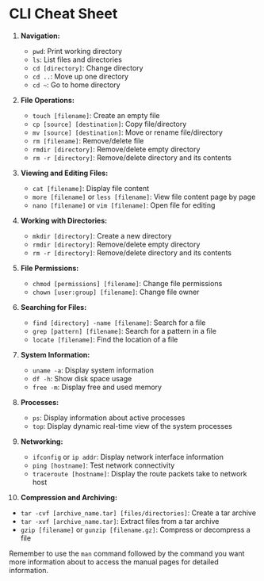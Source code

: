 # CLI Cheat Sheet

1. **Navigation:**
   - `pwd`: Print working directory
   - `ls`: List files and directories
   - `cd [directory]`: Change directory
   - `cd ..`: Move up one directory
   - `cd ~`: Go to home directory

2. **File Operations:**
   - `touch [filename]`: Create an empty file
   - `cp [source] [destination]`: Copy file/directory
   - `mv [source] [destination]`: Move or rename file/directory
   - `rm [filename]`: Remove/delete file
   - `rmdir [directory]`: Remove/delete empty directory
   - `rm -r [directory]`: Remove/delete directory and its contents

3. **Viewing and Editing Files:**
   - `cat [filename]`: Display file content
   - `more [filename]` or `less [filename]`: View file content page by page
   - `nano [filename]` or `vim [filename]`: Open file for editing

4. **Working with Directories:**
   - `mkdir [directory]`: Create a new directory
   - `rmdir [directory]`: Remove/delete empty directory
   - `rm -r [directory]`: Remove/delete directory and its contents

5. **File Permissions:**
   - `chmod [permissions] [filename]`: Change file permissions
   - `chown [user:group] [filename]`: Change file owner

6. **Searching for Files:**
   - `find [directory] -name [filename]`: Search for a file
   - `grep [pattern] [filename]`: Search for a pattern in a file
   - `locate [filename]`: Find the location of a file

7. **System Information:**
   - `uname -a`: Display system information
   - `df -h`: Show disk space usage
   - `free -m`: Display free and used memory

8. **Processes:**
   - `ps`: Display information about active processes
   - `top`: Display dynamic real-time view of the system processes

9. **Networking:**
   - `ifconfig` or `ip addr`: Display network interface information
   - `ping [hostname]`: Test network connectivity
   - `traceroute [hostname]`: Display the route packets take to network host

10. **Compression and Archiving:**
   - `tar -cvf [archive_name.tar] [files/directories]`: Create a tar archive
   - `tar -xvf [archive_name.tar]`: Extract files from a tar archive
   - `gzip [filename]` or `gunzip [filename.gz]`: Compress or decompress a file

Remember to use the `man` command followed by the command you want more information about to access the manual pages for detailed information.
